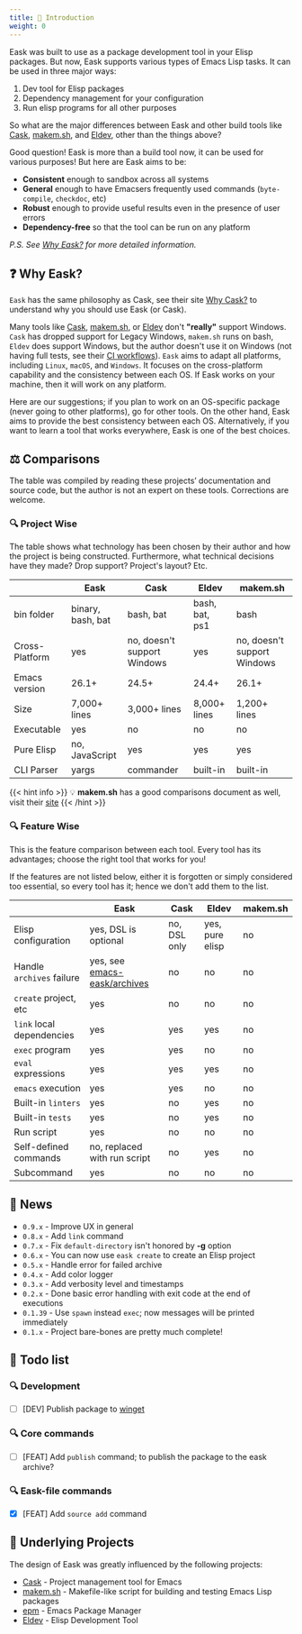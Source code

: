 ```yaml
---
title: 🚪 Introduction
weight: 0
---
```


Eask was built to use as a package development tool in your Elisp packages. But
now, Eask supports various types of Emacs Lisp tasks. It can be used in three
major ways:

1. Dev tool for Elisp packages
2. Dependency management for your configuration
3. Run elisp programs for all other purposes

So what are the major differences between Eask and other build tools like
[Cask][], [makem.sh][], and [Eldev][], other than the things above?

Good question! Eask is more than a build tool now, it can be used for various
purposes! But here are Eask aims to be:

- **Consistent** enough to sandbox across all systems
- **General** enough to have Emacsers frequently used commands (`byte-compile`, `checkdoc`, etc)
- **Robust** enough to provide useful results even in the presence of user errors
- **Dependency-free** so that the tool can be run on any platform

*P.S. See [Why Eask?](https://emacs-eask.github.io/#-why-eask) for more detailed
information.*

## ❓ Why Eask?

`Eask` has the same philosophy as Cask, see their site [Why Cask?](https://cask.readthedocs.io/en/latest/guide/introduction.html#introduction-why-cask)
to understand why you should use Eask (or Cask).

Many tools like [Cask][], [makem.sh][], or [Eldev][] don't **"really"** support
Windows. `Cask` has dropped support for Legacy Windows, `makem.sh` runs on bash,
`Eldev` does support Windows, but the author doesn't use it on Windows (not
having full tests, see their
[CI workflows](https://github.com/doublep/eldev/actions/workflows/test.yml)).
`Eask` aims to adapt all platforms, including `Linux`, `macOS`, and `Windows`.
It focuses on the cross-platform capability and the consistency between each
OS. If Eask works on your machine, then it will work on any platform.

Here are our suggestions; if you plan to work on an OS-specific package (never
going to other platforms), go for other tools. On the other hand, Eask aims to
provide the best consistency between each OS. Alternatively, if you want to
learn a tool that works everywhere, Eask is one of the best choices.

## ⚖️ Comparisons

The table was compiled by reading these projects’ documentation and source code,
but the author is not an expert on these tools. Corrections are welcome.

### 🔍 Project Wise

The table shows what technology has been chosen by their author and how the
project is being constructed. Furthermore, what technical decisions have they
made? Drop support? Project's layout? Etc.

|                | Eask              | Cask                        | Eldev          | makem.sh                    |
|----------------|-------------------|-----------------------------|----------------|-----------------------------|
| bin folder     | binary, bash, bat | bash, bat                   | bash, bat, ps1 | bash                        |
| Cross-Platform | yes               | no, doesn't support Windows | yes            | no, doesn't support Windows |
| Emacs version  | 26.1+             | 24.5+                       | 24.4+          | 26.1+                       |
| Size           | 7,000+ lines      | 3,000+ lines                | 8,000+ lines   | 1,200+ lines                |
| Executable     | yes               | no                          | no             | no                          |
| Pure Elisp     | no, JavaScript    | yes                         | yes            | yes                         |
| CLI Parser     | yargs             | commander                   | built-in       | built-in                    |

{{< hint info >}}
💡 **makem.sh** has a good comparisons document as well, visit their [site](https://github.com/alphapapa/makem.sh#comparisons)
{{< /hint >}}

### 🔍 Feature Wise

This is the feature comparison between each tool. Every tool has its advantages;
choose the right tool that works for you!

If the features are not listed below, either it is forgotten or simply
considered too essential, so every tool has it; hence we don't add them to the
list.

|                           | Eask                             | Cask         | Eldev           | makem.sh |
|---------------------------|----------------------------------|--------------|-----------------|----------|
| Elisp configuration       | yes, DSL is optional             | no, DSL only | yes, pure elisp | no       |
| Handle `archives` failure | yes, see [emacs-eask/archives][] | no           | no              | no       |
| `create` project, etc     | yes                              | no           | no              | no       |
| `link` local dependencies | yes                              | yes          | yes             | no       |
| `exec` program            | yes                              | yes          | no              | no       |
| `eval` expressions        | yes                              | yes          | yes             | no       |
| `emacs` execution         | yes                              | yes          | no              | no       |
| Built-in `linters`        | yes                              | no           | yes             | no       |
| Built-in `tests`          | yes                              | no           | yes             | no       |
| Run script                | yes                              | no           | no              | no       |
| Self-defined commands     | no, replaced with run script     | no           | yes             | no       |
| Subcommand                | yes                              | no           | no              | no       |

## 📰 News

- `0.9.x` - Improve UX in general
- `0.8.x` - Add `link` command
- `0.7.x` - Fix `default-directory` isn't honored by **-g** option
- `0.6.x` - You can now use `eask create` to create an Elisp project
- `0.5.x` - Handle error for failed archive
- `0.4.x` - Add color logger
- `0.3.x` - Add verbosity level and timestamps
- `0.2.x` - Done basic error handling with exit code at the end of executions
- `0.1.39` - Use `spawn` instead `exec`; now messages will be printed immediately
- `0.1.x` - Project bare-bones are pretty much complete!

## 📝 Todo list

### 🔍 Development

- [ ] [DEV] Publish package to [winget]()

### 🔍 Core commands

- [ ] [FEAT] Add `publish` command; to publish the package to the eask archive?

### 🔍 Eask-file commands

- [x] [FEAT] Add `source add` command

## 📂 Underlying Projects

The design of Eask was greatly influenced by the following projects:

* [Cask][] - Project management tool for Emacs
* [makem.sh][] - Makefile-like script for building and testing Emacs Lisp packages
* [epm](https://github.com/xuchunyang/epm) - Emacs Package Manager
* [Eldev][] - Elisp Development Tool


[emacs-eask/archives]: https://github.com/emacs-eask/archives
[Cask]: https://github.com/cask/cask
[makem.sh]: https://github.com/alphapapa/makem.sh
[Eldev]: https://github.com/doublep/eldev
